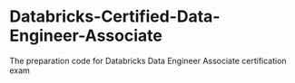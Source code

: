 # Databricks-Certified-Data-Engineer-Associate
The  preparation code for Databricks Data Engineer Associate certification exam
